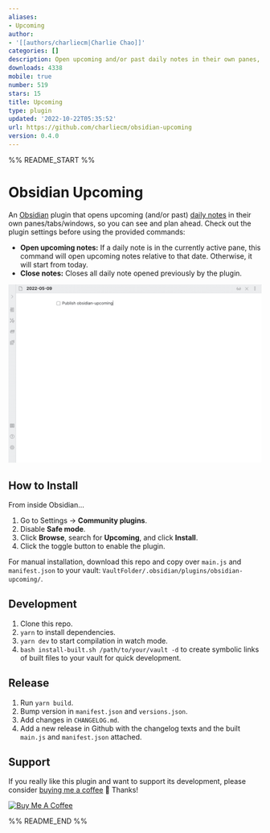 ```yaml
---
aliases:
- Upcoming
author:
- '[[authors/charliecm|Charlie Chao]]'
categories: []
description: Open upcoming and/or past daily notes in their own panes, tabs, or windows.
downloads: 4338
mobile: true
number: 519
stars: 15
title: Upcoming
type: plugin
updated: '2022-10-22T05:35:52'
url: https://github.com/charliecm/obsidian-upcoming
version: 0.4.0
---
```


%% README_START %%

# Obsidian Upcoming

An [Obsidian](https://obsidian.md) plugin that opens upcoming (and/or past) [daily notes](https://help.obsidian.md/Plugins/Daily+notes) in their own panes/tabs/windows, so you can see and plan ahead. Check out the plugin settings before using the provided commands:

- **Open upcoming notes:** If a daily note is in the currently active pane, this command will open upcoming notes relative to that date. Otherwise, it will start from today.
- **Close notes:** Closes all daily note opened previously by the plugin.

![Demo](https://raw.githubusercontent.com/charliecm/obsidian-upcoming/main/demo.gif)

## How to Install

From inside Obsidian…
1. Go to Settings → **Community plugins**.
2. Disable **Safe mode**.
3. Click **Browse**, search for **Upcoming**, and click **Install**.
4. Click the toggle button to enable the plugin.

For manual installation, download this repo and copy over `main.js` and `manifest.json` to your vault: `VaultFolder/.obsidian/plugins/obsidian-upcoming/`.

## Development

1. Clone this repo.
2. `yarn` to install dependencies.
3. `yarn dev` to start compilation in watch mode.
4. `bash install-built.sh /path/to/your/vault -d` to create symbolic links of built files to your vault for quick development.

## Release

1. Run `yarn build`.
2. Bump version in `manifest.json` and `versions.json`.
3. Add changes in `CHANGELOG.md`.
4. Add a new release in Github with the changelog texts and the built `main.js` and `manifest.json` attached.

## Support

If you really like this plugin and want to support its development, please consider [buying me a coffee](https://www.buymeacoffee.com/charliecm) 🙂 Thanks!

<a href="https://www.buymeacoffee.com/charliecm" target="_blank"><img src="https://cdn.buymeacoffee.com/buttons/v2/default-yellow.png" alt="Buy Me A Coffee" width="217" height="60" /></a>


%% README_END %%
